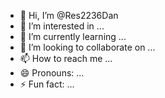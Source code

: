 - 👋 Hi, I’m @Res2236Dan
- 👀 I’m interested in ...
- 🌱 I’m currently learning ...
- 💞️ I’m looking to collaborate on ...
- 📫 How to reach me ...
- 😄 Pronouns: ...
- ⚡ Fun fact: ...

<!---
Res2236Dan/Res2236Dan is a ✨ special ✨ repository because its `README.md` (this file) appears on your GitHub profile.
You can click the Preview link to take a look at your changes.
--->
